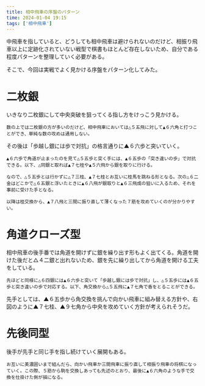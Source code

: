 ```yaml
---
title: 相中飛車の序盤のパターン
time: 2024-01-04 19:15
tags: ['相中飛車']
---
```


中飛車を指していると、どうしても相中飛車は避けられないのだけど、相振り飛車以上に定跡化されていない戦型で棋書もほとんど存在しないため、自分である程度パターンを整理していく必要がある。

そこで、今回は実戦でよく見かける序盤をパターン化してみた。

# 二枚銀

<MultiColumns>
  <Column>
    いきなり二枚銀にして中央突破を狙ってくる指し方をけっこう見かける。

    数の上では二枚銀の方が多いのだけど、相中飛車においては△５五飛に対して▲６六角と打つことができ、単純な数の攻めは通用しない。
  </Column>
  <Column>
    <KifuPlayer sfen='position sfen ln1gkg1nl/4r2b1/pppp1p1pp/3spsp2/9/2P1PS3/PP1P1PPPP/1B2R1SK1/LN1G1G1NL w - 20 moves 5d5e 5f5e 6d5e 4f5e 4d5e 8h5e 2b5e 5h5e 5b5e B*6f' />
    
  </Column>
</MultiColumns>

<MultiColumns>
  <Column>
    その後は「歩越し銀には歩で対抗」の格言通りに▲６六歩と突いていく。

    ▲６六歩で角道が止まったのを見て△５五歩と突く手には、▲６五歩の「突き違いの歩」で対抗できる。以下、△同銀と取れば▲７七桂や▲５六飛から銀を取りに行ける。

    なので、△５五歩とは行かずに△７三桂、▲７七桂とお互いに桂馬を跳ねる形となる。次の△６二金はどこかで△６五銀と浮いたときに▲６八飛が銀取りと▲６三飛成の狙いに入るため、それを事前に受けた手となる。

    以降は桂交換から、▲７八飛と三間に振り直して薄くなった７筋を攻めていくのが分かりやすい。
  </Column>
  <Column>
    <KifuPlayer sfen='position sfen ln1gkg1nl/4r2b1/pppp1p1pp/3spsp2/9/2P1PS3/PP1P1PPPP/1B2R1SK1/LN1G1G1NL w - 20 moves 7c7d 6g6f 8a7c 8i7g 6a6b 7g6e 7c6e 6f6e 6d6e 5h7h' />
  </Column>
</MultiColumns>


# 角道クローズ型

<MultiColumns>
  <Column>
    相中飛車の後手番では角道を開けずに銀を繰り出す形もよく出てくる。角道を開けた後だと△４二銀と出れないため、銀を先に繰り出してから角道を開ける工夫をしている。

    先ほどと同様に△６四銀には▲６六歩と突いて「歩越し銀には歩で対抗」し、△５五歩には▲６五歩と突き違いの歩で対応する。以下、角交換から△５五飛に▲７七角で香をとることができる。
  </Column>
  <Column>
    <KifuPlayer sfen='position sfen lnsgkg1nl/4rs1b1/pppp1pppp/4p4/9/2P1P4/PP1P1PPPP/1B2R4/LNSGKGSNL b - 7 moves 7i6h 4b5c 6h5g 5c6d 5i4h 5a6b 4h3h 6b7b 6g6f 3c3d 6i6h 6a6b 6h6g 5d5e 6f6e 6d6e 5f5e 2b5e 8h5e 5b5e B*7g' />
  </Column>
</MultiColumns>

<MultiColumns>
  <Column>
    先手としては、▲６五歩から角交換を挑んで向かい飛車に組み替える方針や、右図のように▲７七桂、▲９七角から中央を攻めていく方針が考えられそうだ。
  </Column>
  <Column>
    <KifuPlayer sfen='position sfen ln3g1nl/1skgr2b1/pppp1p3/3sp1p2/1P5pp/P1PPP4/3GSPPPP/1B2RGK2/LN4SNL b - 29 moves 6f6e 6d5c 8i7g 5c4d 8h9g 2a3c 5g4f 2b1c 3g3f 7c7d 6e6d 6c6d 9g6d P*6c 6d9g' />
  </Column>
</MultiColumns>

# 先後同型

<MultiColumns>
  <Column>
    後手が先手と同じ手を指し続けていく展開もある。

    お互いに美濃囲いまで組んだら、向かい飛車か三間飛車に振り直して相振り飛車の将棋になっていく。この際、５筋から駒を交換しあっても先述のとおり、最後に▲６六角のような手で交換を仕掛けた側が損になる。
  </Column>
  <Column>
    <KifuPlayer sfen='position sfen lnsg1gsnl/1k2r2b1/pppp1p1pp/4p1p2/9/2P1P4/PP1P1PPPP/1B2R2K1/LNSG1GSNL b - 13 moves 3i3h 7a7b 9g9f 1c1d 9f9e 1d1e 8h7g 2b7g* 8i7g B*4d 7i6h 3a4b 6i7h 2a1c 6h5g' />
  </Column>
</MultiColumns>
